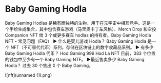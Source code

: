 # Baby Gaming Hodla

Baby Gaming Hodlas 是稀有而独特的生物，用于在元宇宙中相互竞争。这是一个手绘生成集合，其中包含赛车游戏（马里奥卡丁车风格）、Merch Drop 和空投 Companion NFT 给 3 个或更多赛车 hodlas 的持有者。Baby Gaming Hodla NFT - 常见问题（FAQ）
▶ 什么是婴儿游戏 Hodla？
Baby Gaming Hodla 是一个 NFT（不可替代代币）系列。存储在区块链上的数字收藏品系列。
▶ 有多少 Baby Gaming Hodla 代币？
Hod Gaming 999 Hod La NFT 目前，383 个位置的钱包中至少有一个 Baby Gaming NTF。
▶最近售卖多少 Baby Gaming Hodla？
过去 30 个售出 0 个 Baby Gaming。

![nft](unnamed (1).png)
